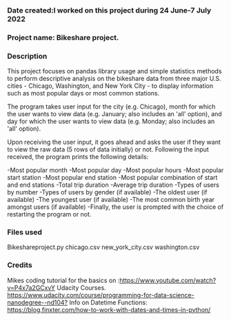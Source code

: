 ### Date created:I worked on this project during 24 June-7 July 2022


### Project name: Bikeshare project.

### Description
This project focuses on pandas library usage and simple statistics methods to perform descriptive analysis on the bikeshare data from three major U.S. cities - Chicago, Washington, and New York City - to display information such as most popular days or most common stations.

The program takes user input for the city (e.g. Chicago), month for which the user wants to view data (e.g. January; also includes an 'all' option), and day for which the user wants to view data (e.g. Monday; also includes an 'all' option).

Upon receiving the user input, it goes ahead and asks the user if they want to view the raw data (5 rows of data initially) or not. Following the input received, the program prints the following details:

-Most popular month
-Most popular day
-Most popular hours
-Most popular start station
-Most popular end station
-Most popular combination of start and end stations
-Total trip duration
-Average trip duration
-Types of users by number
-Types of users by gender (if available)
-The oldest user (if available)
-The youngest user (if available)
-The most common birth year amongst users (if available)
-Finally, the user is prompted with the choice of restarting the program or not.

### Files used
Bikeshareproject.py
chicago.csv
new_york_city.csv
washington.csv

### Credits

Mikes coding tutorial for the basics on :https://www.youtube.com/watch?v=P4x7a2GCxvY
Udacity Courses. <https://www.udacity.com/course/programming-for-data-science-nanodegree--nd104?>
Info on Datetime Functions: https://blog.finxter.com/how-to-work-with-dates-and-times-in-python/


